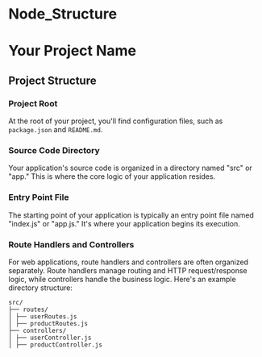 # Node_Structure

# Your Project Name

## Project Structure

### Project Root

At the root of your project, you'll find configuration files, such as `package.json` and `README.md`.

### Source Code Directory

Your application's source code is organized in a directory named "src" or "app." This is where the core logic of your application resides.

### Entry Point File

The starting point of your application is typically an entry point file named "index.js" or "app.js." It's where your application begins its execution.

### Route Handlers and Controllers

For web applications, route handlers and controllers are often organized separately. Route handlers manage routing and HTTP request/response logic, while controllers handle the business logic. Here's an example directory structure:

```
src/
├── routes/
│ ├── userRoutes.js
│ ├── productRoutes.js
├── controllers/
│ ├── userController.js
│ ├── productController.js
